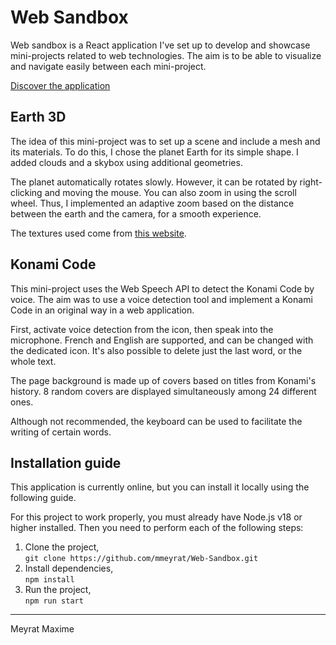 # Web Sandbox

Web sandbox is a React application I've set up to develop and showcase mini-projects related to web technologies. The aim is to be able to visualize and navigate easily between each mini-project. 

[Discover the application](https://maximemeyrat.fr/sandbox)

## Earth 3D

The idea of this mini-project was to set up a scene and include a mesh and its materials. To do this, I chose the planet Earth for its simple shape. I added clouds and a skybox using additional geometries.

The planet automatically rotates slowly. However, it can be rotated by right-clicking and moving the mouse. You can also zoom in using the scroll wheel. Thus, I implemented an adaptive zoom based on the distance between the earth and the camera, for a smooth experience.

The textures used come from [this website](https://www.solarsystemscope.com/textures/).

## Konami Code

This mini-project uses the Web Speech API to detect the Konami Code by voice. The aim was to use a voice detection tool and implement a Konami Code in an original way in a web application. 

First, activate voice detection from the icon, then speak into the microphone. French and English are supported, and can be changed with the dedicated icon. It's also possible to delete just the last word, or the whole text.

The page background is made up of covers based on titles from Konami's history. 8 random covers are displayed simultaneously among 24 different ones.

Although not recommended, the keyboard can be used to facilitate the writing of certain words. 

## Installation guide

This application is currently online, but you can install it locally using the following guide.  

For this project to work properly, you must already have Node.js v18 or higher installed. Then you need to perform each of the following steps:

1. Clone the project,  
```git clone https://github.com/mmeyrat/Web-Sandbox.git```
2. Install dependencies,  
```npm install```
3. Run the project,  
```npm run start```

----

Meyrat Maxime